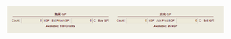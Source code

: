 ![title](https://raw.githubusercontent.com/shenyueyemiao/gitnote-images/master/gitnote/2020/02/21/9XJ%40C(R%40H7%7E%7BI)60JE%7E%7BFYC-1582235472789.png)